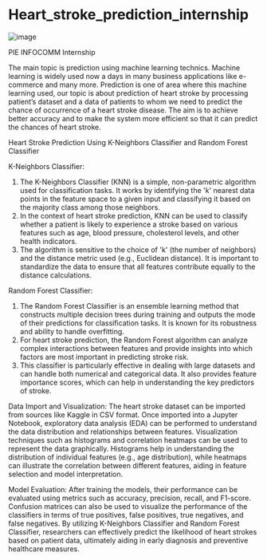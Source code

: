 # Heart_stroke_prediction_internship

![image](https://github.com/user-attachments/assets/fcb375f8-664c-4084-967a-734ec3c23695)

PIE INFOCOMM Internship

The main topic is prediction using machine learning technics. Machine learning is widely used now a days in many business applications like e-commerce and many more. Prediction is one of area where this machine learning used, our topic is about prediction of heart stroke by processing patient’s dataset and a data of patients to whom we need to predict the chance of occurrence of a heart stroke disease. The aim is to achieve better accuracy and to make the system more efficient so that it can predict the chances of heart stroke.

Heart Stroke Prediction Using K-Neighbors Classifier and Random Forest Classifier

K-Neighbors Classifier:
1. The K-Neighbors Classifier (KNN) is a simple, non-parametric algorithm used for classification tasks. It works by identifying the 'k' nearest data points in the feature space to a given input and classifying 
   it based on the majority class among those neighbors.
2. In the context of heart stroke prediction, KNN can be used to classify whether a patient is likely to experience a stroke based on various features such as age, blood pressure, cholesterol levels, and other 
  health indicators.
3. The algorithm is sensitive to the choice of 'k' (the number of neighbors) and the distance metric used (e.g., Euclidean distance). It is important to standardize the data to ensure that all features contribute 
  equally to the distance calculations.

Random Forest Classifier:
1. The Random Forest Classifier is an ensemble learning method that constructs multiple decision trees during training and outputs the mode of their predictions for classification tasks. It is known for its 
   robustness and ability to handle overfitting.
2. For heart stroke prediction, the Random Forest algorithm can analyze complex interactions between features and provide insights into which factors are most important in predicting stroke risk.
3. This classifier is particularly effective in dealing with large datasets and can handle both numerical and categorical data. It also provides feature importance scores, which can help in understanding the key 
  predictors of stroke.

Data Import and Visualization:
The heart stroke dataset can be imported from sources like Kaggle in CSV format. Once imported into a Jupyter Notebook, exploratory data analysis (EDA) can be performed to understand the data distribution and relationships between features.
Visualization techniques such as histograms and correlation heatmaps can be used to represent the data graphically. Histograms help in understanding the distribution of individual features (e.g., age distribution), while heatmaps can illustrate the correlation between different features, aiding in feature selection and model interpretation.


Model Evaluation:
After training the models, their performance can be evaluated using metrics such as accuracy, precision, recall, and F1-score. Confusion matrices can also be used to visualize the performance of the classifiers in terms of true positives, false positives, true negatives, and false negatives.
By utilizing K-Neighbors Classifier and Random Forest Classifier, researchers can effectively predict the likelihood of heart strokes based on patient data, ultimately aiding in early diagnosis and preventive healthcare measures.

